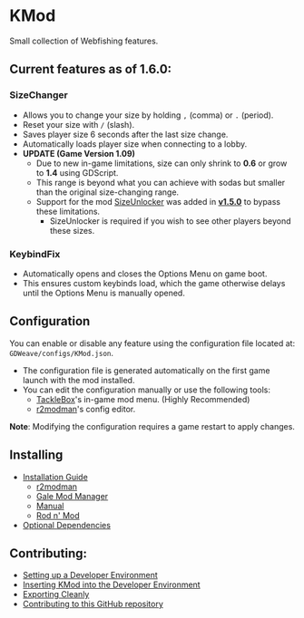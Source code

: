 # KMod
Small collection of Webfishing features.

## Current features as of 1.6.0:
### **SizeChanger**  
  - Allows you to change your size by holding `,` (comma) or `.` (period).  
  - Reset your size with `/` (slash).  
  - Saves player size 6 seconds after the last size change.  
  - Automatically loads player size when connecting to a lobby.  
  - **UPDATE (Game Version 1.09)**  
    - Due to new in-game limitations, size can only shrink to **0.6** or grow to **1.4** using GDScript.  
    - This range is beyond what you can achieve with sodas but smaller than the original size-changing range.  
    - Support for the mod [SizeUnlocker](https://github.com/Nowaha/SizeUnlocker) was added in **[v1.5.0](https://github.com/katzerax/kmod/releases/tag/1.5.0)** to bypass these limitations.
      - SizeUnlocker is required if you wish to see other players beyond these sizes.  
### **KeybindFix**
  - Automatically opens and closes the Options Menu on game boot.
  - This ensures custom keybinds load, which the game otherwise delays until the Options Menu is manually opened.  

## Configuration
You can enable or disable any feature using the configuration file located at:  
`GDWeave/configs/KMod.json`.  

- The configuration file is generated automatically on the first game launch with the mod installed.  
- You can edit the configuration manually or use the following tools:   
  - [TackleBox](https://github.com/puppy-girl/TackleBox)'s in-game mod menu. (Highly Recommended) 
  - [r2modman](https://github.com/ebkr/r2modmanPlus/releases/latest)'s config editor.

**Note**: Modifying the configuration requires a game restart to apply changes.  

## Installing
- [Installation Guide](https://github.com/katzerax/kmod/wiki/Installation)
    - [r2modman](https://github.com/katzerax/kmod/wiki/Installation#r2modman)
    - [Gale Mod Manager](https://github.com/katzerax/kmod/wiki/Installation#gale-mod-manager)
    - [Manual](https://github.com/katzerax/kmod/wiki/Installation#manual)
    - [Rod n' Mod](https://github.com/katzerax/kmod/wiki/Installation#rod-n-mod)
- [Optional Dependencies](https://github.com/katzerax/kmod/wiki/Installation#optional-dependencies)

## Contributing:
- [Setting up a Developer Environment](https://github.com/katzerax/kmod/wiki/Contributing#setting-up-a-developer-environment)
- [Inserting KMod into the Developer Environment](https://github.com/katzerax/kmod/wiki/Contributing#inserting-kmod-into-the-developer-environment)
- [Exporting Cleanly](https://github.com/katzerax/kmod/wiki/Contributing#exporting-cleanly)
- [Contributing to this GitHub repository](https://github.com/katzerax/kmod/wiki/Contributing#contributing-to-this-github-repository)
